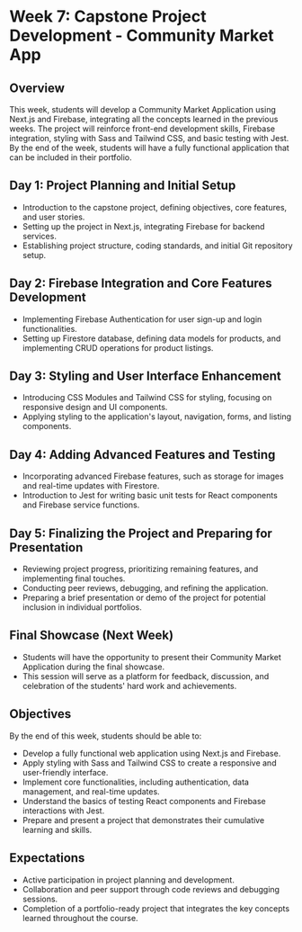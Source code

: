 # Week 7: Capstone Project Development - Community Market App

## Overview

This week, students will develop a Community Market Application using Next.js and Firebase, integrating all the concepts learned in the previous weeks. The project will reinforce front-end development skills, Firebase integration, styling with Sass and Tailwind CSS, and basic testing with Jest. By the end of the week, students will have a fully functional application that can be included in their portfolio.

## Day 1: Project Planning and Initial Setup

- Introduction to the capstone project, defining objectives, core features, and user stories.
- Setting up the project in Next.js, integrating Firebase for backend services.
- Establishing project structure, coding standards, and initial Git repository setup.

## Day 2: Firebase Integration and Core Features Development

- Implementing Firebase Authentication for user sign-up and login functionalities.
- Setting up Firestore database, defining data models for products, and implementing CRUD operations for product listings.

## Day 3: Styling and User Interface Enhancement

- Introducing CSS Modules and Tailwind CSS for styling, focusing on responsive design and UI components.
- Applying styling to the application's layout, navigation, forms, and listing components.

## Day 4: Adding Advanced Features and Testing

- Incorporating advanced Firebase features, such as storage for images and real-time updates with Firestore.
- Introduction to Jest for writing basic unit tests for React components and Firebase service functions.

## Day 5: Finalizing the Project and Preparing for Presentation

- Reviewing project progress, prioritizing remaining features, and implementing final touches.
- Conducting peer reviews, debugging, and refining the application.
- Preparing a brief presentation or demo of the project for potential inclusion in individual portfolios.

## Final Showcase (Next Week)

- Students will have the opportunity to present their Community Market Application during the final showcase.
- This session will serve as a platform for feedback, discussion, and celebration of the students' hard work and achievements.

## Objectives

By the end of this week, students should be able to:

- Develop a fully functional web application using Next.js and Firebase.
- Apply styling with Sass and Tailwind CSS to create a responsive and user-friendly interface.
- Implement core functionalities, including authentication, data management, and real-time updates.
- Understand the basics of testing React components and Firebase interactions with Jest.
- Prepare and present a project that demonstrates their cumulative learning and skills.

## Expectations

- Active participation in project planning and development.
- Collaboration and peer support through code reviews and debugging sessions.
- Completion of a portfolio-ready project that integrates the key concepts learned throughout the course.
